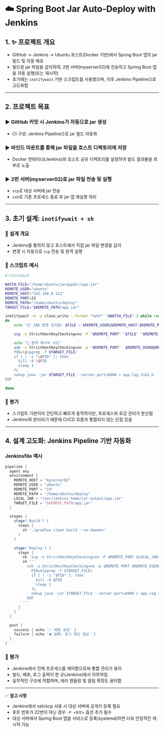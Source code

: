 # ☁️ Spring Boot Jar Auto-Deploy with Jenkins

## 1. ✨ 프로젝트 개요

- GitHub → Jenkins → Ubuntu 호스트(Docker 기반)에서 Spring Boot 앱의 jar 빌드 및 자동 배포
- 빌드된 jar 파일을 감지하여, 2번 서버(myserver02)에 전송하고 Spring Boot 앱을 자동 실행(또는 재시작)
- 초기에는 `inotifywait` 기반 스크립트를 사용했으며, 이후 Jenkins Pipeline으로 고도화함

---

## 2. 프로젝트 목표

### ▶ GitHub 커밋 시 Jenkins가 자동으로 jar 생성
- CI 구성: Jenkins Pipeline으로 jar 빌드 자동화

### ▶ 바인드 마운트를 통해 jar 파일을 호스트 디렉토리에 저장
- Docker 컨테이너(Jenkins)와 호스트 공유 디렉토리를 설정하여 빌드 결과물을 외부로 노출

### ▶ 2번 서버(myserver02)로 jar 파일 전송 및 실행
- `scp`로 대상 서버에 jar 전송
- `ssh`로 기존 프로세스 종료 후 jar 앱 재실행 처리

---

## 3. 초기 설계: `inotifywait + sh`

### 🔧 설계 개요
- Jenkins를 통하지 않고 호스트에서 직접 jar 파일 변경을 감지
- 변경 시 자동으로 `scp` 전송 및 원격 실행

### 📜 스크립트 예시

```bash
#!/bin/bash

WATCH_FILE="/home/ubuntu/jarappdir/app.jar"
REMOTE_USER="ubuntu"
REMOTE_HOST="192.168.0.112"
REMOTE_PORT=23
REMOTE_PATH="/home/ubuntu/deploy"
TARGET_FILE="$REMOTE_PATH/app.jar"

inotifywait -m -e close_write --format "%w%f" "$WATCH_FILE" | while read FILE
do
    echo "📦 JAR 변경 감지됨: $FILE → $REMOTE_USER@$REMOTE_HOST:$REMOTE_PATH"

    scp -o StrictHostKeyChecking=no -P "$REMOTE_PORT" "$FILE" "$REMOTE_USER@$REMOTE_HOST:$TARGET_FILE"

    echo "🔁 원격 재시작 시도"
    ssh -o StrictHostKeyChecking=no -p "$REMOTE_PORT"  $REMOTE_USER@$REMOTE_HOST << EOF
    PID=\$(pgrep -f $TARGET_FILE)
    if [ ! -z "\$PID" ]; then
      kill -9 \$PID
      sleep 1
    fi
    nohup java -jar $TARGET_FILE --server.port=8088 > app.log 2>&1 &
EOF

done
```

### 💬 평가
- 스크립트 기반이라 간단하고 빠르게 동작하지만, 프로세스와 로깅 관리가 분산됨
- Jenkins와 분리되기 때문에 CI/CD 흐름과 통합되지 않는 단점 있음

---

## 4. 설계 고도화: Jenkins Pipeline 기반 자동화

### Jenkinsfile 예시

```groovy
pipeline {
  agent any
  environment {
    REMOTE_HOST = "myserver02"
    REMOTE_USER = "ubuntu"
    REMOTE_PORT = "23"
    REMOTE_PATH = "/home/ubuntu/deploy"
    LOCAL_JAR = "/var/jenkins_home/jar-output/app.jar"
    TARGET_FILE = "$REMOTE_PATH/app.jar"
  }

  stages {
    stage('Build') {
      steps {
        sh './gradlew clean build --no-daemon'
      }
    }

    stage('Deploy') {
      steps {
        sh 'scp -o StrictHostKeyChecking=no -P $REMOTE_PORT $LOCAL_JAR $REMOTE_USER@$REMOTE_HOST:$TARGET_FILE'
        sh '''
          ssh -o StrictHostKeyChecking=no -p $REMOTE_PORT $REMOTE_USER@$REMOTE_HOST << EOF
            PID=$(pgrep -f $TARGET_FILE)
            if [ ! -z "$PID" ]; then
              kill -9 $PID
              sleep 1
            fi
            nohup java -jar $TARGET_FILE --server.port=8088 > app.log 2>&1 &
          EOF
        '''
      }
    }
  }

  post {
    success { echo '✅ 배포 성공' }
    failure { echo '❌ 실패: 로그 확인 필요' }
  }
}
```

### 💬 평가
- Jenkins에서 전체 프로세스를 제어함으로써 통합 관리가 용이
- 빌드, 배포, 로그 출력이 한 곳(Jenkins)에서 이루어짐
- 실무적인 구조에 적합하며, 에러 핸들링 및 알림 확장도 용이함

---

✅ **참고 사항**

- Jenkins에서 ssh/scp 사용 시 대상 서버에 공개키 등록 필요
- 포트 번호가 22번이 아닌 경우 `-P <포트>` 옵션 추가 필수
- 대상 서버에서 Spring Boot 앱을 서비스로 등록(systemd)하면 더욱 안정적인 재시작 가능

